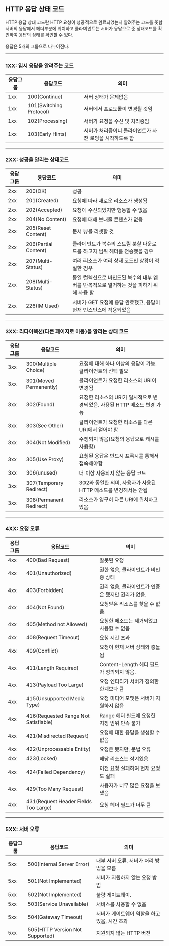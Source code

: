 ## HTTP 응답 상태 코드 
HTTP 응답 상태 코드란 HTTP 요청이 성공적으로 완료되었는지 알려주는 코드를 뜻함
<br>
서버의 응답에서 헤더부분에 위치하고 클라이언트는 서버가 응답으로 준 상태코드를 확인하여 응답의 상태를 확인할 수 있다.
<br><br>
응답은 5개의 그룹으로 나누어진다. 
<br>

---
### 1XX: 임시 응답을 알려주는 코드
| 응답그룹           | 응답코드                                      | 의미                                 |
|----------------|--------------------------------------------|--------------------------------------------|
|1xx|100(Continue)                       | 서버 상태가 문제없음                     |
|1xx|101(Switching Protocol)                      | 서버에서 프로토콜이 변경될 것임                    |
|1xx|102(Processing)                      | 서버가 요청을 수신 및 처리중임                     |
|1xx|103(Early Hints)                      | 서버가 처리중이니 클라이언트가 사전 로딩을 시작하도록 함                     |

---
### 2XX: 성공을 알리는 상태코드
| 응답그룹           | 응답코드                                      | 의미                                 |
|----------------|--------------------------------------------|--------------------------------------------|
|2xx|200(OK)                      | 성공                    |
|2xx|201(Created)                      | 요청에 따라 새로운 리소스가 생성됨                   |
|2xx|202(Accepted)                     | 요청이 수신되었지만 행동할 수 없음                     |
|2xx|204(No Content)                      | 요청에 대해 보내줄 콘텐츠가 없음                     |
|2xx|205(Reset Content)                       | 문서 뷰를 리셋할 것                     |
|2xx|206(Partial Content)                     | 클라이언트가 복수의 스트림 분할 다운로드를 하고자 범위 헤더를 전송했을 경우                    |
|2xx|207(Multi-Status)                    | 여러 리소스가 여러 상태 코드인 상황이 적절한 경우                    |
|2xx|208(Multi-Status)                     | 동일 컬렉션으로 바인드된 복수의 내부 멤버를 반복적으로 열거하는 것을 피하기 위해 사용 함                     |
|2xx|226(IM Used)                   | 서버가 GET 요청에 응답 완료했고, 응답이 현재 인스턴스에 적용되었음

---
### 3XX: 리다이렉션(다른 페이지로 이동)을 알리는 상태 코드
| 응답그룹           | 응답코드                                      | 의미                                 |
|----------------|--------------------------------------------|--------------------------------------------|
|3xx|300(Multiple Choice)                      | 요청에 대해 하나 이상의 응답이 가능. 클라이언트의 선택 필요                    |
|3xx|301(Moved Permanently)                    | 클라이언트가 요청한 리소스의 URI이 변경됨                   |
|3xx|302(Found)                   | 요청한 리소스의 URI가 일시적으로 변경되었음. 사용된 HTTP 메소드 변경 가능                    |
|3xx|303(See Other)                    | 클라이언트가 요청한 리소스를 다른 URI에서 얻어야 함                 |
|3xx|304(Not Modified)                     | 수정되지 않음(요청의 응답으로 캐시를 사용함)                    |
|3xx|305(Use Proxy)                    | 요청된 응답은 반드시 프록시를 통해서 접속해야함                    |
|3xx|306(unused)                   | 더 이상 사용되지 않는 응답 코드              |
|3xx|307(Temporary Redirect)                     | 302와 동일한 의미, 사용자가 사용된 HTTP 메소드를 변경해서는 안됨                  |
|3xx|308(Permanent Redirect)               | 리소스가 영구히 다른 URI에 위치하고 있음

---
### 4XX: 요청 오류
| 응답그룹           | 응답코드                                      | 의미                                 |
|----------------|--------------------------------------------|--------------------------------------------|
|4xx|400(Bad Request)| 잘못된 요청|
|4xx|401(Unauthorized)| 권한 없음, 클라이언트가 비인증 상태|
|4xx|403(Forbidden)| 권리 없음, 클라이언트가 인증은 됐지만 권리가 없음.|
|4xx|404(Not Found)| 요청받은 리소스를 찾을 수 없음.|
|4xx|405(Method not Allowed)| 요청한 메소드는 제거되었고 사용할 수 없음|
|4xx|408(Request Timeout)| 요청 시간 초과|
|4xx|409(Conflict)| 요청이 현재 서버 상태와 충돌됨|
|4xx|411(Length Required)| Content-Length 헤더 필드가 정의되지 않음.|
|4xx|413(Payload Too Large)| 요청 엔티티가 서버가 정의한 한계보다 큼|
|4xx|415(Unsupported Media Type)| 요청 미디어 포맷은 서버가 지원하지 않음|
|4xx|416(Requested Range Not Satisfiable)| Range 헤더 필드에 요청한 지정 범위 만족 불가|
|4xx|421(Misdirected Request)| 요청에 대한 응답을 생성할 수 없음|
|4xx|422(Unprocessable Entity)| 요청은 됐지만, 문법 오류|
|4xx|423(Locked)| 해당 리소스는 잠겨있음|
|4xx|424(Failed Dependency)| 이전 요청 실패하여 현재 요청도 실패|
|4xx|429(Too Many Request)| 사용자가 너무 많은 요청을 보냈음|
|4xx|431(Request Header Fields Too Large)| 요청 헤더 필드가 너무 큼   |

---
### 5XX: 서버 오류
| 응답그룹           | 응답코드                                      | 의미                                 |
|----------------|--------------------------------------------|--------------------------------------------|
|5xx|500(Internal Server Error)| 내부 서버 오류. 서버가 처리 방법을 모름|
|5xx|501(Not Implemented)| 서버가 지원하지 않는 요청 방법|
|5xx|502(Not Implemented)| 불량 게이트웨이.|
|5xx|503(Service Unavailable)|서비스를 사용할 수 없음|
|5xx|504(Gateway Timeout)| 서버가 게이트웨이 역할을 하고 있음, 시간 초과|
|5xx|505(HTTP Version Not Supported)| 지원되지 않는 HTTP 버전|
